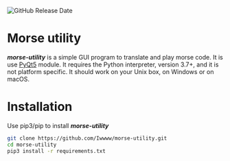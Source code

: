 
![GitHub Release Date](https://img.shields.io/github/release-date/Iwwww/morse-utility)

# Morse utility
***morse-utility*** is a simple GUI program to translate and play morse code. It is use [PyQt5](https://github.com/PyQt5) module. It requires the Python interpreter, version 3.7+, and it is not platform specific. It should work on your Unix box, on Windows or on macOS.

# Installation
Use pip3/pip to install ***morse-utility***

```bash
git clone https://github.com/Iwwww/morse-utility.git
cd morse-utility
pip3 install -r requirements.txt
```
